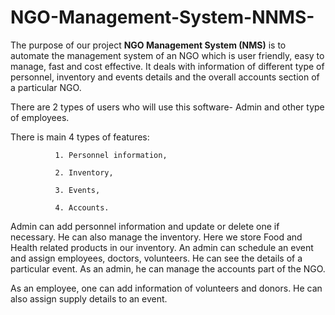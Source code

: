 # NGO-Management-System-NNMS-
The purpose of our project **NGO Management System (NMS)** is to automate the management system of an NGO which is user friendly, easy to manage, fast and cost effective. It deals with information of different type of personnel, inventory and events details and the overall accounts section of a particular NGO. 

There are 2 types of users who will use this software- Admin and other type of employees. 

There is main 4 types of features:

              1. Personnel information,
              
              2. Inventory,
              
              3. Events,
              
              4. Accounts.
              
 Admin can add personnel information and update or delete one if necessary. He can also manage the inventory. Here we store Food and Health related products in our inventory. An admin can schedule an event and assign employees, doctors, volunteers. He can see the details of a particular event. As an admin, he can manage the accounts part of the NGO. 
 
 As an employee, one can add information of volunteers and donors. He can also assign supply details to an event.

